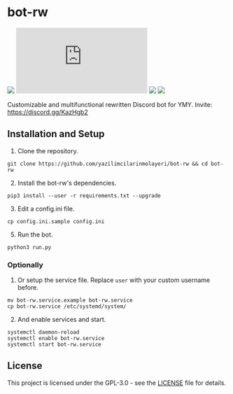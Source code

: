 # bot-rw
![](https://img.shields.io/badge/python-3.8%2B-blue) ![](https://img.shields.io/pypi/v/discord.py?label=discord.py) ![](https://img.shields.io/pypi/v/jishaku?label=jishaku) ![](https://img.shields.io/badge/code%20style-black-black)

Customizable and multifunctional rewritten Discord bot for YMY. Invite: https://discord.gg/KazHgb2

## Installation and Setup
1. Clone the repository.
```shell
git clone https://github.com/yazilimcilarinmolayeri/bot-rw && cd bot-rw
```

2. Install the bot-rw's dependencies.
```shell
pip3 install --user -r requirements.txt --upgrade
```

3. Edit a config.ini file.
```shell
cp config.ini.sample config.ini
```

5. Run the bot.
```shell
python3 run.py
```

### Optionally

1. Or setup the service file. Replace `user` with your custom username before.
```shell
mv bot-rw.service.example bot-rw.service
cp bot-rw.service /etc/systemd/system/
```

2. And enable services and start. 
```shell
systemctl daemon-reload
systemctl enable bot-rw.service
systemctl start bot-rw.service
```

## License
This project is licensed under the GPL-3.0 - see the [LICENSE](LICENSE) file for details.
